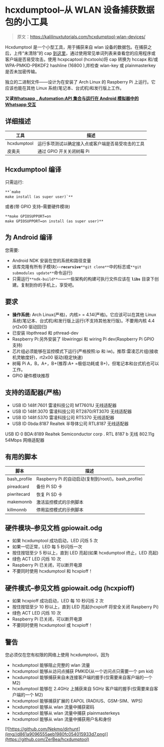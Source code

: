 # hcxdumptool–从 WLAN 设备捕获数据包的小工具

> 原文：<https://kalilinuxtutorials.com/hcxdumptool-wlan-devices/>

Hcxdumptool 是一个小型工具，用于捕获来自 wlan 设备的数据包。在捕获之后，上传“未清除”的 cap [到这里](https://wpa-sec.stanev.org/?submit)，通过使用常见单词列表来查看您的应用程序或客户端是否易受攻击。使用 hcxpcaptool (hcxtools)将 cap 转换为 hccapx 和/或 WPA-PMKID-PBKDF2 hashline (16800 ),并检查 wlan-key 或 plainmasterkey 是否未加密传输。

独立的二进制文件——设计为在安装了 Arch Linux 的 Raspberry Pi 上运行。它应该也能在其他 Linux 系统(笔记本、台式机)和发行版上工作。

**又读[Whatsapp _ Automation:API 集合与运行在 Android 模拟器中的 Whatsapp 交互](https://kalilinuxtutorials.com/whatsapp_automation-android-emulator/)**

## **详细描述**

| 工具 | 描述 |
| --- | --- |
| hcxdumptool | 运行多项测试以确定接入点或客户端是否易受攻击的工具 |
| 皮奥夫 | 通过 GPIO 开关关闭树莓 Pi |

## **Hcxdumptool 编译**

只需运行:

```
**`make
make install (as super user)`** 
```

或者(带 GPIO 支持–需要硬件模块)

```
**make GPIOSUPPORT=on
make GPIOSUPPORT=on install (as super user)**
```

## **为 Android 编译**

您需要:

*   Android NDK 安装在您的系统和路径变量
*   该库克隆有所有子模块(**`--recursive`**`**git clone**`中的标志或`**git submodules update**`命令运行)
*   只需运行`**ndk-build**`——一些架构的构建可执行文件应该在 **`libs`** 目录下创建。复制到你的手机上，享受吧。

## **要求**

*   **操作系统:** Arch Linux(严格)，内核> = 4.14(严格)。它应该可以在其他 Linux 系统(笔记本、台式机)和发行版上运行(不支持其他发行版)。不要用内核 4.4 (rt2x00 驱动回归)
*   已安装 libpthread 和 pthread-dev
*   Raspberry Pi:另外安装了 libwiringpi 和 wiring Pi dev(Raspberry Pi GPIO 支持)
*   芯片组必须能够在监控模式下运行(严格按照:ip 和 iw)。推荐:雷凌芯片组(接收机灵敏度好)，rt2x00 驱动(稳定快速)
*   树莓 Pi A，B，A+，B+(推荐:A+ =极低功耗或 B+)，但笔记本和台式机也可以工作。
*   GPIO 硬件模块推荐

## **支持的适配器(严格)**

*   USB ID 148f:7601 雷凌科技公司 MT7601U 无线适配器
*   USB ID 148f:3070 雷凌科技公司 RT2870/RT3070 无线适配器
*   USB ID 148f:5370 雷凌科技公司 RT5370 无线适配器
*   USB ID 0bda:8187 Realtek 半导体公司 RTL8187 无线适配器

USB ID 0 BDA:8189 Realtek Semiconductor corp . RTL 8187 b 无线 802.11g 54Mbps 网络适配器

## **有用的脚本**

| 脚本 | 描述 |
| --- | --- |
| bash_profile | Raspberry Pi 的自动启动(复制到/root/)。bash_profile) |
| pireadcard | 备份 Pi SD 卡 |
| piwritecard | 恢复 Pi SD 卡 |
| makemonnb | 激活监控模式的示例脚本 |
| killmonnb | 停用监控模式的示例脚本 |

## **硬件模块–参见文档 gpiowait.odg** 

*   如果 hcxdumptool 成功启动，LED 闪烁 5 次
*   如果一切正常，LED 每 5 秒闪烁一次
*   按住按钮至少 5 秒以上，直到 LED 亮起(如果 hcxdumptool 终止，LED 亮起)
*   绿色 ACT LED 闪烁 10 次
*   Raspberry Pi 已关闭，可以断开电源
*   不要同时使用 hcxdumptool 和 hcxpioff！

## **硬件模式–参见文档 gpiowait.odg (hcxpioff)**

*   如果 hcxpioff 成功启动，LED 每 10 秒闪烁 2 次
*   按住按钮至少 10 秒以上，直到 LED 亮起(hcxpioff 将安全关闭 Raspberry Pi)
*   绿色 ACT LED 闪烁 10 次
*   Raspberry Pi 已关闭，可以断开电源
*   不要同时使用 hcxdumptool 或 hcxpioff！

## **警告**

您必须仅在您有权限的网络上使用 hcxdumptool，因为

*   hcxdumptool 能够阻止完整的 wlan 流量
*   hcxdumptool 能够从访问点捕获 PMKID(从一个访问点只需要一个 pm kid)
*   hcxdumptool 能够捕获来自未连接客户端的握手(仅需要来自客户端的一个 M2)
*   hcxdumptool 能够在 2.4GHz 上捕获来自 5GHz 客户端的握手(仅需要来自客户端的一个 M2)
*   hcxdumptool 能够捕获扩展的 EAPOL (RADIUS、GSM-SIM、WPS)
*   hcxdumptool 能够从 wlan 流量中捕获密码
*   hcxdumptool 能够从 wlan 流量中捕获 plainmasterkeys
*   hcxdumptool 能够从 wlan 流量中捕获用户名和身份

[![https://github.com/Nekmo/dirhunt](img//d861a9096555aeb1980fc054015933d7.png)](https://github.com/ZerBea/hcxdumptool)